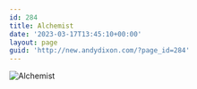 ```yaml
---
id: 284
title: Alchemist
date: '2023-03-17T13:45:10+00:00'
layout: page
guid: 'http://new.andydixon.com/?page_id=284'
---
```


![Alchemist](https://i0.wp.com/assets.g8x2.ldn.idrivee2-23.com/posters/Alchemist%2001.jpg?w=1200&ssl=1 "Alchemist")